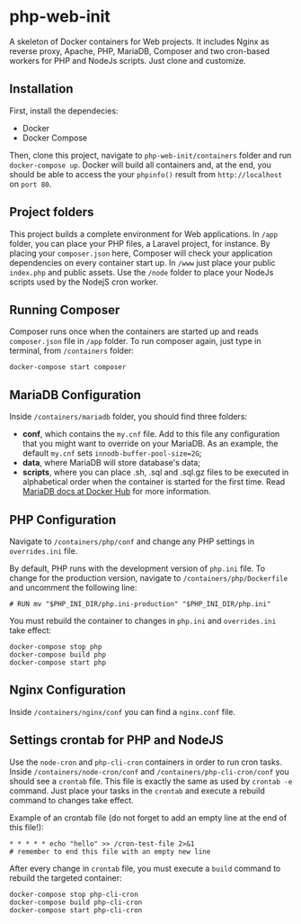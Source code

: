 # php-web-init
A skeleton of Docker containers for Web projects. It includes Nginx as reverse proxy, Apache, PHP, MariaDB, Composer and two cron-based workers for PHP and NodeJs scripts. Just clone and customize.

## Installation
First, install the dependecies:

* Docker
* Docker Compose

Then, clone this project, navigate to `php-web-init/containers` folder and run `docker-compose up`. Docker will build all containers and, at the end, you should be able to access the your `phpinfo()` result from `http://localhost` on `port 80`.

## Project folders
This project builds a complete environment for Web applications. In `/app` folder, you can place your PHP files, a Laravel project, for instance. By placing your `composer.json` here, Composer will check your application dependencies on every container start up.  In `/www` just place your public `index.php` and public assets. Use the `/node` folder to place your NodeJs scripts used by the NodejS cron worker.

## Running Composer
Composer runs once when the containers are started up and reads `composer.json` file in `/app` folder. To run composer again, just type in terminal, from `/containers` folder: 
```console
docker-compose start composer
```
## MariaDB Configuration
Inside `/containers/mariadb` folder, you should find three folders:
* **conf**, which contains the `my.cnf` file. Add to this file any configuration that you might want to override on your MariaDB. As an example, the default `my.cnf` sets `innodb-buffer-pool-size=2G`;
* **data**, where MariaDB will store database's data;
* **scripts**, where you can place .sh, .sql and .sql.gz files to be executed in alphabetical order when the container is started for the first time. Read [MariaDB docs at Docker Hub](https://hub.docker.com/_/mariadb) for more information.

## PHP Configuration
Navigate to `/containers/php/conf` and change any PHP settings in `overrides.ini` file. 

By default, PHP runs with the development version of `php.ini` file. To change for the production version, navigate to `/containers/php/Dockerfile` and uncomment the following line:

```console
# RUN mv "$PHP_INI_DIR/php.ini-production" "$PHP_INI_DIR/php.ini"
```

You must rebuild the container to changes in `php.ini` and `overrides.ini` take effect:
```console
docker-compose stop php
docker-compose build php
docker-compose start php
```


## Nginx Configuration
Inside `/containers/nginx/conf` you can find a `nginx.conf` file.

## Settings crontab for PHP and NodeJS
Use the `node-cron` and `php-cli-cron` containers in order to run cron tasks. Inside `/containers/node-cron/conf` and `/containers/php-cli-cron/conf` you should see a `crontab` file. This file is exactly the same as used by `crontab -e` command.
Just place your tasks in the `crontab` and execute a rebuild command to changes take effect.

Example of an crontab file (do not forget to add an empty line at the end of this file!):
```console
* * * * * echo "hello" >> /cron-test-file 2>&1
# remember to end this file with an empty new line
```

After every change in `crontab` file, you must execute a `build` command to rebuild the targeted container:
```console
docker-compose stop php-cli-cron
docker-compose build php-cli-cron
docker-compose start php-cli-cron
```